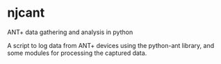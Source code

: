 njcant
======

ANT+ data gathering and analysis in python

A script to log data from ANT+ devices using the python-ant library, and some modules for processing the captured data.

